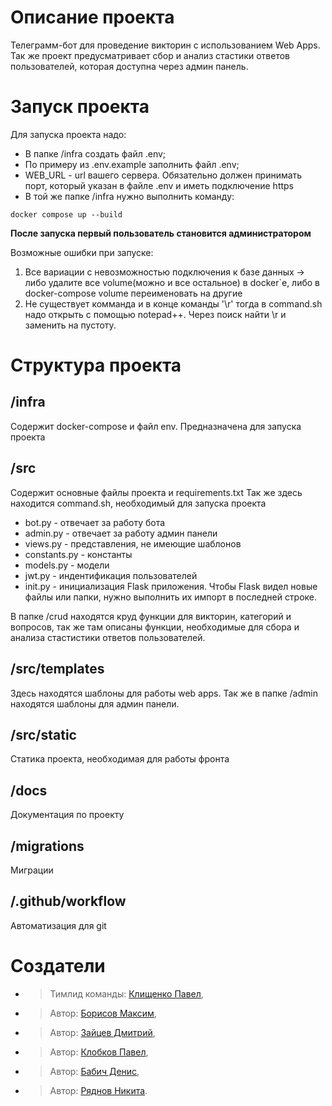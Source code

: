 # Описание проекта

Телеграмм-бот для проведение викторин с использованием Web Apps. Так же проект предусматривает сбор  и анализ стастики ответов пользователей, которая доступна через админ панель. 

# Запуск проекта

Для запуска проекта надо:
- В папке /infra создать файл .env;
- По примеру из .env.example заполнить файл .env;
- WEB_URL - url вашего сервера. Обязательно должен принимать порт, который указан в файле .env и иметь подключение https
- В той же папке /infra нужно выполнить команду:
```shell
docker compose up --build
```

**После запуска первый пользователь становится администратором**

Возможные ошибки при запуске:

1. Все вариации с невозможностью подключения к базе данных -> либо удалите все volume(можно и все остальное) в docker`е, либо в docker-compose volume переименовать на другие
2. Не существует комманда и в конце команды '\r' тогда в command.sh надо открыть с помощью notepad++. Через поиск найти \r и заменить на пустоту.


# Структура проекта

## /infra

Содержит docker-compose  и файл env. Предназначена для запуска проекта

## /src

Содержит основные файлы проекта и requirements.txt Так же здесь находится command.sh, необходимый для запуска проекта

- bot.py - отвечает за работу бота
- admin.py - отвечает за работу админ панели
- views.py - представления, не имеющие шаблонов
- constants.py - константы
- models.py - модели
- jwt.py - индентификация пользователей
- init.py - инициализация Flask приложения. Чтобы Flask видел новые файлы или папки, нужно выполнить их импорт в последней строке.

В папке /crud находятся круд функции для викторин, категорий и вопросов, так же там описаны функции, необходимые для сбора и анализа стастистики ответов пользователей.

## /src/templates 

Здесь находятся шаблоны для работы web apps. Так же в папке /admin находятся шаблоны для админ панели.

## /src/static

Статика проекта, необходимая для работы фронта


## /docs

Документация по проекту

## /migrations

Миграции

## /.github/workflow

Автоматизация для git


# Создатели

- >Тимлид команды: [Клищенко Павел](https://github.com/PaShyKDF),
- >Автор: [Борисов Максим](https://github.com/Wayer5),
- >Автор: [Зайцев Дмитрий](https://github.com/of1nn),
- >Автор: [Клобков Павел](https://github.com/Pavel-K14),
- >Автор: [Бабич Денис](https://github.com/babichdenis),
- >Автор: [Ряднов Никита](https://github.com/Riadnov-dev).






